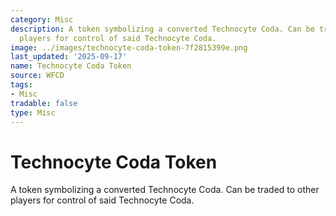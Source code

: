 ```yaml
---
category: Misc
description: A token symbolizing a converted Technocyte Coda. Can be traded to other
  players for control of said Technocyte Coda.
image: ../images/technocyte-coda-token-7f2815399e.png
last_updated: '2025-09-17'
name: Technocyte Coda Token
source: WFCD
tags:
- Misc
tradable: false
type: Misc
---
```


# Technocyte Coda Token

A token symbolizing a converted Technocyte Coda. Can be traded to other players for control of said Technocyte Coda.

